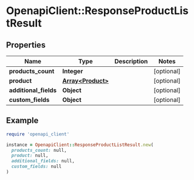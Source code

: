 # OpenapiClient::ResponseProductListResult

## Properties

| Name | Type | Description | Notes |
| ---- | ---- | ----------- | ----- |
| **products_count** | **Integer** |  | [optional] |
| **product** | [**Array&lt;Product&gt;**](Product.md) |  | [optional] |
| **additional_fields** | **Object** |  | [optional] |
| **custom_fields** | **Object** |  | [optional] |

## Example

```ruby
require 'openapi_client'

instance = OpenapiClient::ResponseProductListResult.new(
  products_count: null,
  product: null,
  additional_fields: null,
  custom_fields: null
)
```

